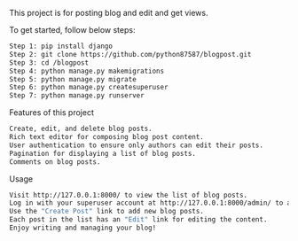This project is for posting blog and edit and get views.


To get started, follow below steps:
```dockerfile
Step 1: pip install django
Step 2: git clone https://github.com/python87587/blogpost.git
Step 3: cd /blogpost
Step 4: python manage.py makemigrations
Step 5: python manage.py migrate
Step 6: python manage.py createsuperuser
Step 7: python manage.py runserver
```

Features of this project
```dockerfile
Create, edit, and delete blog posts.
Rich text editor for composing blog post content.
User authentication to ensure only authors can edit their posts.
Pagination for displaying a list of blog posts.
Comments on blog posts.
```


Usage
```dockerfile
Visit http://127.0.0.1:8000/ to view the list of blog posts.
Log in with your superuser account at http://127.0.0.1:8000/admin/ to access the Django admin panel.
Use the "Create Post" link to add new blog posts.
Each post in the list has an "Edit" link for editing the content.
Enjoy writing and managing your blog!
```
